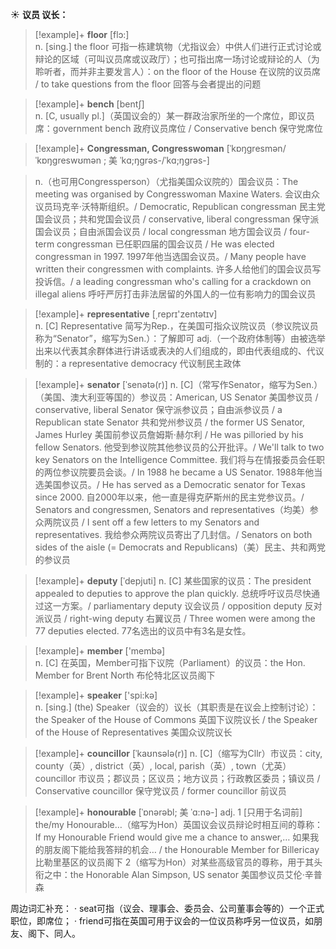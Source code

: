 ☀ <span class="category">**议员 议长：**</span>
>[!example]+ <span class="vocabulary">**floor**</span> [flɔ:]  
> <span class="definition">n. [sing.] the floor 可指一栋建筑物（尤指议会）中供人们进行正式讨论或辩论的区域（可叫议员席或议政厅）；也可指出席一场讨论或辩论的人（为聆听者，而并非主要发言人）：</span>on the floor of the House 在议院的议员席 / to take questions from the floor 回答与会者提出的问题

>[!example]+ <span class="vocabulary">**bench**</span> [bentʃ]  
> <span class="definition">n. [C, usually pl.]（英国议会的）某一群政治家所坐的一个席位，即议员席：</span>government bench 政府议员席位 / Conservative bench 保守党席位
           
>[!example]+ <span class="vocabulary">**Congressman, Congresswoman**</span> [ˈkɒŋgresmən/ˈkɒŋgreswʊmən ; 美 ˈkɑ;ŋgrəs-/ˈkɑ;ŋgrəs-]

> <span class="definition">n.（也可用Congressperson）（尤指美国众议院的）国会议员：</span>The meeting was organised by Congresswoman Maxine Waters. 会议由众议员玛克辛·沃特斯组织。/ Democratic, Republican congressman 民主党国会议员；共和党国会议员 / conservative, liberal congressman 保守派国会议员；自由派国会议员 / local congressman 地方国会议员 / four-term congressman 已任职四届的国会议员 / He was elected congressman in 1997. 1997年他当选国会议员。/ Many people have written their congressmen with complaints. 许多人给他们的国会议员写投诉信。/ a leading congressman who's calling for a crackdown on illegal aliens 呼吁严厉打击非法居留的外国人的一位有影响力的国会议员

>[!example]+ <span class="vocabulary">**representative**</span> [͵reprɪ'zentətɪv]  
> <span class="definition">n. [C] Representative 简写为Rep.，在美国可指众议院议员（参议院议员称为“Senator”，缩写为Sen.）：</span>了解即可 <span class="definition">adj.（一个政府体制等）由被选举出来以代表其余群体进行讲话或表决的人们组成的，即由代表组成的、代议制的：</span>a representative democracy 代议制民主政体
           
>[!example]+ <span class="vocabulary">**senator**</span> [ˈsenətə(r)]
> <span class="definition">n. [C]（常写作Senator，缩写为Sen.）（美国、澳大利亚等国的）参议员：</span>American, US Senator 美国参议员 / conservative, liberal Senator 保守派参议员；自由派参议员 / a Republican state Senator 共和党州参议员 / the former US Senator, James Hurley 美国前参议员詹姆斯·赫尔利 / He was pilloried by his fellow Senators. 他受到参议院其他参议员的公开批评。/ We'll talk to two key Senators on the Intelligence Committee. 我们将与在情报委员会任职的两位参议院要员会谈。/ In 1988 he became a US Senator. 1988年他当选美国参议员。/ He has served as a Democratic senator for Texas since 2000. 自2000年以来，他一直是得克萨斯州的民主党参议员。/ Senators and congressmen, Senators and representatives（均美）参众两院议员 / I sent off a few letters to my Senators and representatives. 我给参众两院议员寄出了几封信。/ Senators on both sides of the aisle (= Democrats and Republicans)（美）民主、共和两党的参议员
           
>[!example]+ <span class="vocabulary">**deputy**</span> [ˈdepjuti]
> <span class="definition">n. [C] 某些国家的议员：</span>The president appealed to deputies to approve the plan quickly. 总统呼吁议员尽快通过这一方案。/ parliamentary deputy 议会议员 / opposition deputy 反对派议员 / right-wing deputy 右翼议员 / Three women were among the 77 deputies elected. 77名选出的议员中有3名是女性。

>[!example]+ <span class="vocabulary">**member**</span> ['membə]  
> <span class="definition">n. [C] 在英国，Member可指下议院（Parliament）的议员：</span>the Hon. Member for Brent North 布伦特北区议员阁下

>[!example]+ <span class="vocabulary">**speaker**</span> ['spi:kə]  
> <span class="definition">n. [sing.] (the) Speaker（议会的）议长（其职责是在议会上控制讨论）：</span>the Speaker of the House of Commons 英国下议院议长 / the Speaker of the House of Representatives 美国众议院议长
           
>[!example]+ <span class="vocabulary">**councillor**</span> [ˈkaʊnsələ(r)]
> <span class="definition">n. [C]（缩写为Cllr）市议员：</span>city, county（英）, district（英）, local, parish（英）, town（尤英）councillor 市议员；郡议员；区议员；地方议员；行政教区委员；镇议员 / Conservative councillor 保守党议员 / former councillor 前议员
          
>[!example]+ <span class="vocabulary">**honourable**</span> [ˈɒnərəbl; 美 ˈɑ:nə-]
> <span class="definition">adj. 1 [只用于名词前] the/my Honourable…（缩写为Hon）英国议会议员辩论时相互间的尊称：</span>If my Honourable Friend would give me a chance to answer,… 如果我的朋友阁下能给我答辩的机会… / the Honourable Member for Billericay 比勒里基区的议员阁下 <span class="definition">2（缩写为Hon）对某些高级官员的尊称，用于其头衔之中：</span>the Honorable Alan Simpson, US senator 美国参议员艾伦·辛普森

周边词汇补充：
· seat可指（议会、理事会、委员会、公司董事会等的）一个正式职位，即席位；
· friend可指在英国可用于议会的一位议员称呼另一位议员，如朋友、阁下、同人。
